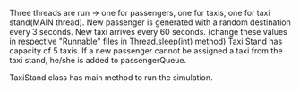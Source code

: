Three threads are run -> one for passengers, one for taxis, one for taxi stand(MAIN thread).
New passenger is generated with a random destination every 3 seconds.
New taxi arrives every 60 seconds.
(change these values in respective "Runnable" files in Thread.sleep(int) method)
Taxi Stand has capacity of 5 taxis.
If a new passenger cannot be assigned a taxi from the taxi stand, he/she is added to passengerQueue.

TaxiStand class has main method to run the simulation.